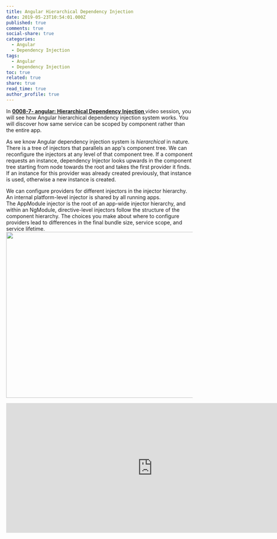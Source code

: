 ```yaml
---
title: Angular Hierarchical Dependency Injection
date: 2019-05-23T10:54:01.000Z
published: true
comments: true
social-share: true
categories:
  - Angular
  - Dependency Injection
tags:
  - Angular
  - Dependency Injection
toc: true
related: true
share: true
read_time: true
author_profile: true
---
```


<p>In <a href="https://www.youtube.com/watch?v=vJ8OvXgzMBo" target="_blank" rel="noopener noreferrer"><strong>0008-7- angular: Hierarchical Dependency Injection </strong></a>video session<strong><em>,</em></strong> you will see how Angular hierarchical dependency injection system works. You will discover how same service can be scoped by component rather than the entire app.</p>
<p>As we know Angular dependency injection system is <em>hierarchical </em>in nature. There is a tree of injectors that parallels an app's component tree. We can reconfigure the injectors at any level of that component tree. If a component requests an instance, dependency Injector looks upwards in the component tree starting from node towards the root and takes the first provider it finds. If an instance for this provider was already created previously, that instance is used, otherwise a new instance is created.</p>
<p>We can configure providers for different injectors in the injector hierarchy. An internal platform-level injector is shared by all running apps. The AppModule injector is the root of an app-wide injector hierarchy, and within an NgModule, directive-level injectors follow the structure of the component hierarchy. The choices you make about where to configure providers lead to differences in the final bundle size, service scope, and service lifetime.<img class="alignnone size-full wp-image-2109" src="{{ site.baseurl }}/assets/2019/05/providers.png" alt="" width="1500" height="448" /></p>
<p><iframe src="https://www.youtube.com/embed/vJ8OvXgzMBo" width="790" height="350" frameborder="0" allowfullscreen="allowfullscreen"></iframe></p>
